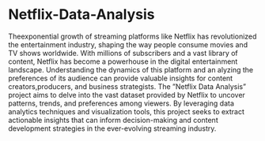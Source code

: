 # Netflix-Data-Analysis
 Theexponential growth of streaming platforms like Netflix has revolutionized the entertainment industry, shaping the way people consume movies and TV shows worldwide. With millions of subscribers and a vast library of content, Netflix has become a powerhouse in the digital entertainment landscape. Understanding the dynamics of this platform and an
alyzing the preferences of its audience can provide valuable insights for content creators,producers, and business strategists. The ”Netflix Data Analysis” project aims to delve into the vast dataset provided by Netflix to uncover patterns, trends, and preferences among viewers. By leveraging data analytics techniques and visualization tools, this project seeks to extract actionable insights that can inform decision-making and content development strategies in the ever-evolving streaming industry.
